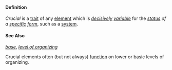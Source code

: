 #### Definition

*Crucial* is a [trait](https://github.com/gcassel/Modular-Organization-Terminology/blob/master/terms/trait.md) of any [element](https://github.com/gcassel/Modular-Organization-Terminology/blob/master/terms/element.md) which is *[decisively](https://github.com/gcassel/Modular-Organization-Terminology/blob/master/terms/decision.md) [variable](https://github.com/gcassel/Modular-Organization-Terminology/blob/master/terms/variable.md)* for the *[status](https://github.com/gcassel/Modular-Organization-Terminology/blob/master/terms/status.md) of a [specific](https://github.com/gcassel/Modular-Organization-Terminology/blob/master/terms/specific.md) [form](https://github.com/gcassel/Modular-Organization-Terminology/blob/master/terms/form.md)*, such as a [system](https://github.com/gcassel/Modular-Organization-Terminology/blob/master/terms/system.md).

#### See Also

*[base](https://github.com/gcassel/Modular-Organization-Terminology/blob/master/terms/base.md)*, *[level of organizing](https://github.com/gcassel/Modular-Organization-Terminology/blob/master/compound-terms/level-of-organizing.md)*

Crucial elements often (but not always) [function](https://github.com/gcassel/Modular-Organization-Terminology/blob/master/terms/function.md) on lower or basic levels of organizing.
